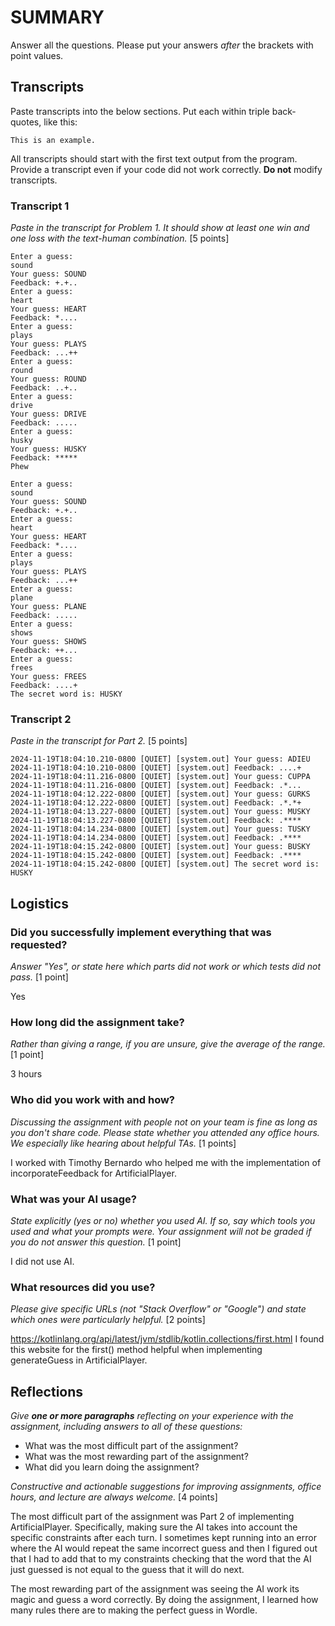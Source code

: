 # SUMMARY

Answer all the questions. Please put your answers _after_ the brackets with
point values.

## Transcripts

Paste transcripts into the below sections. Put each within triple back-quotes,
like this:

```
This is an example.
```

All transcripts should start with the first text output from the program.
Provide a transcript even if your code did not work correctly. **Do not** modify
transcripts.

### Transcript 1

_Paste in the transcript for Problem 1. It should show at least one win and one loss
with the text-human combination._ [5 points]

```
Enter a guess: 
sound
Your guess: SOUND
Feedback: +.+..
Enter a guess: 
heart
Your guess: HEART
Feedback: *....
Enter a guess: 
plays
Your guess: PLAYS
Feedback: ...++
Enter a guess: 
round
Your guess: ROUND
Feedback: ..+..
Enter a guess: 
drive
Your guess: DRIVE
Feedback: .....
Enter a guess: 
husky
Your guess: HUSKY
Feedback: *****
Phew
```

```
Enter a guess: 
sound
Your guess: SOUND
Feedback: +.+..
Enter a guess: 
heart
Your guess: HEART
Feedback: *....
Enter a guess: 
plays
Your guess: PLAYS
Feedback: ...++
Enter a guess: 
plane
Your guess: PLANE
Feedback: .....
Enter a guess: 
shows
Your guess: SHOWS
Feedback: ++...
Enter a guess: 
frees
Your guess: FREES
Feedback: ....+
The secret word is: HUSKY
```

### Transcript 2

_Paste in the transcript for Part 2._ [5 points]

```
2024-11-19T18:04:10.210-0800 [QUIET] [system.out] Your guess: ADIEU
2024-11-19T18:04:10.210-0800 [QUIET] [system.out] Feedback: ....+
2024-11-19T18:04:11.216-0800 [QUIET] [system.out] Your guess: CUPPA
2024-11-19T18:04:11.216-0800 [QUIET] [system.out] Feedback: .*...
2024-11-19T18:04:12.222-0800 [QUIET] [system.out] Your guess: GURKS
2024-11-19T18:04:12.222-0800 [QUIET] [system.out] Feedback: .*.*+
2024-11-19T18:04:13.227-0800 [QUIET] [system.out] Your guess: MUSKY
2024-11-19T18:04:13.227-0800 [QUIET] [system.out] Feedback: .****
2024-11-19T18:04:14.234-0800 [QUIET] [system.out] Your guess: TUSKY
2024-11-19T18:04:14.234-0800 [QUIET] [system.out] Feedback: .****
2024-11-19T18:04:15.242-0800 [QUIET] [system.out] Your guess: BUSKY
2024-11-19T18:04:15.242-0800 [QUIET] [system.out] Feedback: .****
2024-11-19T18:04:15.242-0800 [QUIET] [system.out] The secret word is: HUSKY
```

## Logistics

### Did you successfully implement everything that was requested?

_Answer "Yes", or state here which parts did not work or which tests did not
pass._ [1 point]

Yes

### How long did the assignment take?

_Rather than giving a range, if you are unsure, give the average of the range._
[1 point]

3 hours

### Who did you work with and how?

_Discussing the assignment with people not on your team is fine as long as you
don't share code. Please state whether you attended any office hours. We especially
like hearing about helpful TAs._ [1 points]

I worked with Timothy Bernardo who helped me with the implementation of incorporateFeedback for ArtificialPlayer.

### What was your AI usage?

_State explicitly (yes or no) whether you used AI. If so, say which tools you
used and what your prompts were. Your assignment will not be graded if you do
not answer this question._ [1 point]

I did not use AI.

### What resources did you use?

_Please give specific URLs (not "Stack Overflow" or "Google") and state which
ones were particularly helpful._ [2 points]

https://kotlinlang.org/api/latest/jvm/stdlib/kotlin.collections/first.html
I found this website for the first() method helpful when implementing generateGuess in ArtificialPlayer.

## Reflections

_Give **one or more paragraphs** reflecting on your experience with the
assignment, including answers to all of these questions:_

* What was the most difficult part of the assignment?
* What was the most rewarding part of the assignment?
* What did you learn doing the assignment?

_Constructive and actionable suggestions for improving assignments, office
hours, and lecture are always welcome._
[4 points]

The most difficult part of the assignment was Part 2 of implementing ArtificialPlayer. Specifically, making sure the AI
takes into account the specific constraints after each turn. I sometimes kept running into an error where the AI would
repeat the same incorrect guess and then I figured out that I had to add that to my constraints checking that the word
that the AI just guessed is not equal to the guess that it will do next.

The most rewarding part of the assignment was seeing the AI work its magic and guess a word correctly. By doing the
assignment, I learned how many rules there are to making the perfect guess in Wordle.